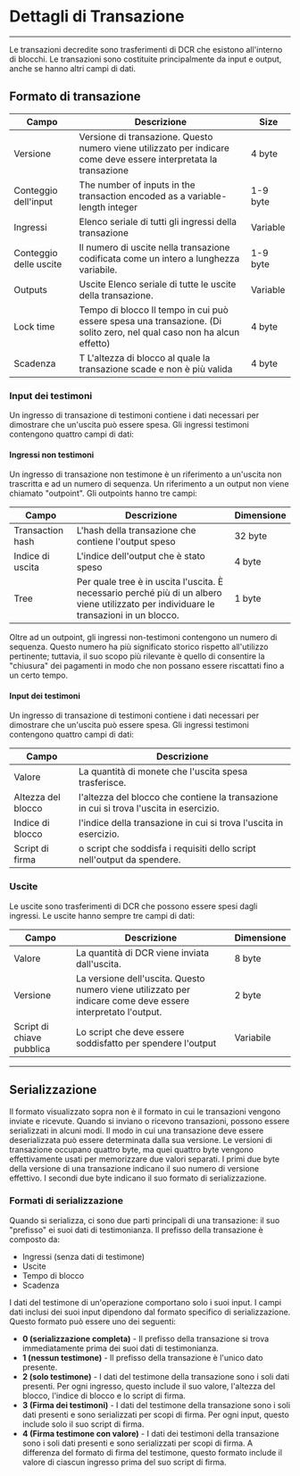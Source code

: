 # Dettagli di Transazione 

---

Le transazioni decredite sono trasferimenti di DCR che esistono all'interno di blocchi. Le transazioni sono costituite principalmente da input e output, anche se hanno altri campi di dati. 


## Formato di transazione 

Campo        | Descrizione                                                                                    | Size
---          | ---                                                                                            | ---
Versione      | Versione di transazione. Questo numero viene utilizzato per indicare come deve essere interpretata la transazione  | 4 byte
Conteggio dell'input  | The number of inputs in the transaction encoded as a variable-length integer                   | 1-9 byte
Ingressi       | Elenco seriale di tutti gli ingressi della transazione                                                | Variable
Conteggio delle uscite | Il numero di uscite nella transazione codificata come un intero a lunghezza variabile.                  | 1-9 byte
Outputs      | Uscite Elenco seriale di tutte le uscite della transazione.                                               | Variable
Lock time    | Tempo di blocco Il tempo in cui può essere spesa una transazione. (Di solito zero, nel qual caso non ha alcun effetto)       | 4 byte
Scadenza       | T L'altezza di blocco al quale la transazione scade e non è più valida                       | 4 byte


### Input dei testimoni
Un ingresso di transazione di testimoni contiene i dati necessari per dimostrare che un'uscita può essere spesa. Gli ingressi testimoni contengono quattro campi di dati:


#### Ingressi non testimoni
Un ingresso di transazione non testimone è un riferimento a un'uscita non trascritta e ad un numero di sequenza. Un riferimento a un output non viene chiamato "outpoint". Gli outpoints hanno tre campi:

Campo            | Descrizione                                                                                                                           | Dimensione
---              | ---                                                                                                                                   | ---
Transaction hash | L'hash della transazione che contiene l'output speso                                                                     | 32 byte
Indice di uscita     | L'indice dell'output che è stato speso                                                                                                   | 4 byte
Tree             | Per quale tree è in uscita l'uscita. È necessario perché più di un albero viene utilizzato per individuare le transazioni in un blocco. | 1 byte

Oltre ad un outpoint, gli ingressi non-testimoni contengono un numero di sequenza. Questo numero ha più significato storico rispetto all'utilizzo pertinente; tuttavia, il suo scopo più rilevante è quello di consentire la "chiusura" dei pagamenti in modo che non possano essere riscattati fino a un certo tempo.


#### Input dei testimoni
Un ingresso di transazione di testimoni contiene i dati necessari per dimostrare che un'uscita può essere spesa. Gli ingressi testimoni contengono quattro campi di dati:

Campo            | Descrizione
---              | ---
Valore            | La quantità di monete che l'uscita  spesa trasferisce.
Altezza del blocco     | l'altezza del blocco che contiene la transazione in cui si trova l'uscita in esercizio.
Indice di blocco      | l'indice della transazione in cui si trova l'uscita in esercizio.
Script di firma | o script che soddisfa i requisiti dello script nell'output da spendere.


### Uscite
Le uscite sono trasferimenti di DCR che possono essere spesi dagli ingressi. Le uscite hanno sempre tre campi di dati:

Campo             | Descrizione                                                                                     | Dimensione
---               | ---                                                                                             | ---
Valore             | La quantità di DCR viene inviata dall'uscita.                                                     | 8 byte
Versione           | La versione dell'uscita. Questo numero viene utilizzato per indicare come deve essere interpretato l'output. | 2 byte
Script di chiave pubblica | Lo script che deve essere soddisfatto per spendere l'output                                           | Variabile

---

## Serializzazione 
Il formato visualizzato sopra non è il formato in cui le transazioni vengono inviate e ricevute. Quando si inviano o ricevono transazioni, possono essere serializzati in alcuni modi. Il modo in cui una transazione deve essere deserializzata può essere determinata dalla sua versione. Le versioni di transazione occupano quattro byte, ma quei quattro byte vengono effettivamente usati per memorizzare due valori separati. I primi due byte della versione di una transazione indicano il suo numero di versione effettivo. I secondi due byte indicano il suo formato di serializzazione.


### Formati di serializzazione
Quando si serializza, ci sono due parti principali di una transazione: il suo "prefisso" ei suoi dati di testimonianza.
Il prefisso della transazione è composto da:

* Ingressi (senza dati di testimone)
* Uscite
* Tempo di blocco
* Scadenza

I dati del testimone di un'operazione comportano solo i suoi input. I campi dati inclusi dei suoi input dipendono dal formato specifico di serializzazione. Questo formato può essere uno dei seguenti:

* **0 (serializzazione completa)** - Il prefisso della transazione si trova immediatamente prima dei suoi dati di testimonianza.
* **1 (nessun testimone)** - Il prefisso della transazione è l'unico dato presente.
* **2 (solo testimone)** - I dati del testimone della transazione sono i soli dati presenti. Per ogni ingresso, questo include il suo valore, l'altezza del blocco, l'indice di blocco e lo script di firma.
* **3 (Firma dei testimoni)** - I dati del testimone della transazione sono i soli dati presenti e sono serializzati per scopi di firma. Per ogni input, questo include solo il suo script di firma.
* **4 (Firma testimone con valore)** - I dati dei testimoni della transazione sono i soli dati presenti e sono serializzati per scopi di firma. A differenza del formato di firma del testimone, questo formato include il valore di ciascun ingresso prima del suo script di firma.
